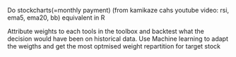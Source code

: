 


Do stockcharts(=monthly payment) (from kamikaze cahs youtube video: rsi, ema5, ema20, bb) equivalent in R 

Attribute weights to each tools in the toolbox and backtest what the decision would have been on historical data.
Use Machine learning to adapt the weigths and get the most optmised weight repartition for target stock